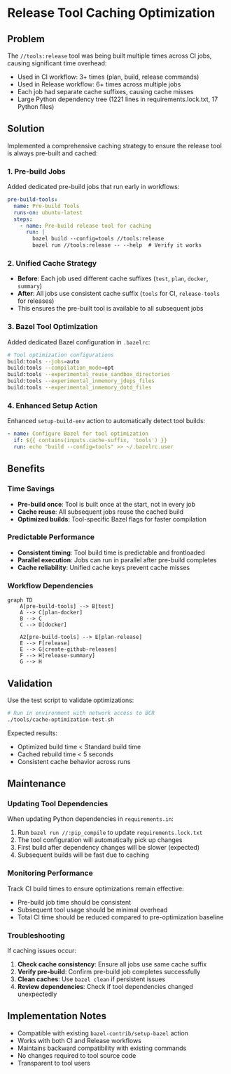 # Release Tool Caching Optimization

## Problem

The `//tools:release` tool was being built multiple times across CI jobs, causing significant time overhead:

- Used in CI workflow: 3+ times (plan, build, release commands)  
- Used in Release workflow: 6+ times across multiple jobs
- Each job had separate cache suffixes, causing cache misses
- Large Python dependency tree (1221 lines in requirements.lock.txt, 17 Python files)

## Solution

Implemented a comprehensive caching strategy to ensure the release tool is always pre-built and cached:

### 1. Pre-build Jobs

Added dedicated pre-build jobs that run early in workflows:

```yaml
pre-build-tools:
  name: Pre-build Tools
  runs-on: ubuntu-latest
  steps:
    - name: Pre-build release tool for caching
      run: |
        bazel build --config=tools //tools:release
        bazel run //tools:release -- --help  # Verify it works
```

### 2. Unified Cache Strategy

- **Before**: Each job used different cache suffixes (`test`, `plan`, `docker`, `summary`)
- **After**: All jobs use consistent cache suffix (`tools` for CI, `release-tools` for releases)
- This ensures the pre-built tool is available to all subsequent jobs

### 3. Bazel Tool Optimization

Added dedicated Bazel configuration in `.bazelrc`:

```bash
# Tool optimization configurations
build:tools --jobs=auto
build:tools --compilation_mode=opt
build:tools --experimental_reuse_sandbox_directories
build:tools --experimental_inmemory_jdeps_files
build:tools --experimental_inmemory_dotd_files
```

### 4. Enhanced Setup Action

Enhanced `setup-build-env` action to automatically detect tool builds:

```yaml
- name: Configure Bazel for tool optimization
  if: ${{ contains(inputs.cache-suffix, 'tools') }}
  run: echo "build --config=tools" >> ~/.bazelrc.user
```

## Benefits

### Time Savings
- **Pre-build once**: Tool is built once at the start, not in every job
- **Cache reuse**: All subsequent jobs reuse the cached build
- **Optimized builds**: Tool-specific Bazel flags for faster compilation

### Predictable Performance
- **Consistent timing**: Tool build time is predictable and frontloaded
- **Parallel execution**: Jobs can run in parallel after pre-build completes
- **Cache reliability**: Unified cache keys prevent cache misses

### Workflow Dependencies

```mermaid
graph TD
    A[pre-build-tools] --> B[test]
    A --> C[plan-docker]
    B --> C
    C --> D[docker]
    
    A2[pre-build-tools] --> E[plan-release]
    E --> F[release]
    E --> G[create-github-releases]
    F --> H[release-summary]
    G --> H
```

## Validation

Use the test script to validate optimizations:

```bash
# Run in environment with network access to BCR
./tools/cache-optimization-test.sh
```

Expected results:
- Optimized build time < Standard build time
- Cached rebuild time < 5 seconds
- Consistent cache behavior across runs

## Maintenance

### Updating Tool Dependencies

When updating Python dependencies in `requirements.in`:

1. Run `bazel run //:pip_compile` to update `requirements.lock.txt`
2. The tool configuration will automatically pick up changes
3. First build after dependency changes will be slower (expected)
4. Subsequent builds will be fast due to caching

### Monitoring Performance

Track CI build times to ensure optimizations remain effective:

- Pre-build job time should be consistent
- Subsequent tool usage should be minimal overhead
- Total CI time should be reduced compared to pre-optimization baseline

### Troubleshooting

If caching issues occur:

1. **Check cache consistency**: Ensure all jobs use same cache suffix
2. **Verify pre-build**: Confirm pre-build job completes successfully  
3. **Clean caches**: Use `bazel clean` if persistent issues
4. **Review dependencies**: Check if tool dependencies changed unexpectedly

## Implementation Notes

- Compatible with existing `bazel-contrib/setup-bazel` action
- Works with both CI and Release workflows
- Maintains backward compatibility with existing commands
- No changes required to tool source code
- Transparent to tool users